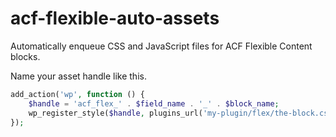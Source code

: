 # acf-flexible-auto-assets

Automatically enqueue CSS and JavaScript files for ACF Flexible Content blocks.

Name your asset handle like this.

```php
add_action('wp', function () {
    $handle = 'acf_flex_' . $field_name . '_' . $block_name;
    wp_register_style($handle, plugins_url('my-plugin/flex/the-block.css'), [], MY_PLUGIN_VERSION);
});
```

